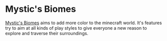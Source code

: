 # Mystic's Biomes
[Mystic's Biomes](https://www.curseforge.com/minecraft/mc-mods/mystics-biomes) aims to add more color to the minecraft world. It's features try to aim at all kinds of play styles to give everyone a new reason to explore and traverse their surroundings.